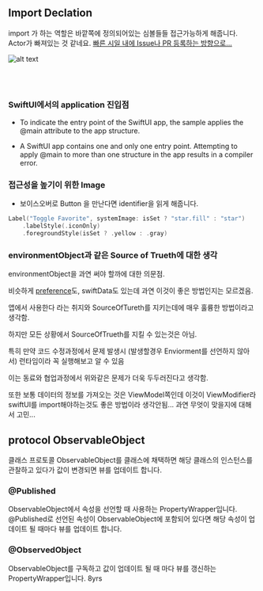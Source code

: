 
## Import Declation 

import 가 하는 역할은 바깥쪽에 정의되어있는 심볼들들 접근가능하게 해줍니다. 
Actor가 빠져있는 것 같네요. [빠른 시일 내에 Issue나 PR 등록하는 방향으로...](
    https://github.com/apple/swift-book/blob/07a27aa26d1d9765fea35eced94463f557d78ca5/TSPL.docc/ReferenceManual/Declarations.md?plain=1#L111)

![alt text](image.png)

<br/><br/>

### SwiftUI에서의 application 진입점
- To indicate the entry point of the SwiftUI app, the sample applies the @main attribute to the app structure.

- A SwiftUI app contains one and only one entry point. Attempting to apply @main to more than one structure in the app results in a compiler error.


### 접근성을 높기이 위한 Image
- 보이스오버로 Button 을 만난다면 identifier을 읽게 해줍니다.

```swift
Label("Toggle Favorite", systemImage: isSet ? "star.fill" : "star")
    .labelStyle(.iconOnly)
    .foregroundStyle(isSet ? .yellow : .gray)

```

### environmentObject과 같은 Source of Trueth에 대한 생각
environmentObject을 과연 써야 할까에 대한 의문점.

 비슷하게 [preference](https://developer.apple.com/documentation/swiftui/preferences)도, swiftData도 있는데 과연 이것이 좋은 방법인지는 모르겠음.

앱에서 사용한다 라는 취지와 SourceOfTureth를 지키는데에 매우 훌륭한 방법이라고 생각함.

하지만 모든 상황에서 SourceOfTrueth를 지킬 수 있는것은 아님. 

특히 만약 코드 수정과정에서 문제 발생시 (발생할경우 Enviorment를 선언하지 않아서) 런타임이라 꼭 실행해보고 알 수 있음

이는 동료와 협업과정에서 위와같은 문제가 더욱 두두러진다고 생각함.

또한 보통 데이터의 정보를 가져오는 것은 ViewModel쪽인데 이것이 ViewModifier라 swiftUI를 import해야하는것도 좋은 방법이라 생각안됨... 과연 무엇이 맞을지에 대해서 고민...


## protocol ObservableObject
클래스 프로토콜 ObservableObject를 클래스에 채택하면 해당 클래스의 인스턴스를 관찰하고 있다가 값이 변경되면 뷰를 업데이트 합니다.

### @Published
ObservableObject에서 속성을 선언할 때 사용하는 PropertyWrapper입니다. @Published로 선언된 속성이 ObservableObject에 포함되어 있다면 해당 속성이 업데이트 될 때마다 뷰를 업데이트 합니다.

### @ObservedObject
ObservableObject를 구독하고 값이 업데이트 될 때 마다 뷰를 갱신하는 PropertyWrapper입니다.
8yrs